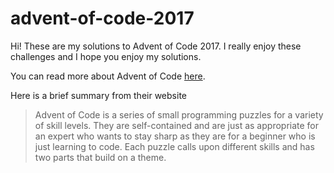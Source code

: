 # advent-of-code-2017

Hi! These are my solutions to Advent of Code 2017. I really enjoy these challenges and I hope you enjoy my solutions. 

You can read more about Advent of Code [here](http://adventofcode.com/2017/about). 

Here is a brief summary from their website
>Advent of Code is a series of small programming puzzles for a variety of skill levels. 
>They are self-contained and are just as appropriate for an expert who wants to stay sharp as 
>they are for a beginner who is just learning to code. Each puzzle calls upon different skills and 
>has two parts that build on a theme.
